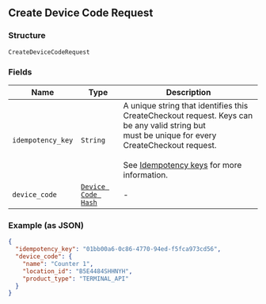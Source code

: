 ## Create Device Code Request

### Structure

`CreateDeviceCodeRequest`

### Fields

| Name | Type | Description |
|  --- | --- | --- |
| `idempotency_key` | `String` | A unique string that identifies this CreateCheckout request. Keys can be any valid string but<br>must be unique for every CreateCheckout request.<br><br>See [Idempotency keys](https://developer.squareup.com/docs/basics/api101/idempotency) for more information. |
| `device_code` | [`Device Code Hash`](/doc/models/device-code.md) | - |

### Example (as JSON)

```json
{
  "idempotency_key": "01bb00a6-0c86-4770-94ed-f5fca973cd56",
  "device_code": {
    "name": "Counter 1",
    "location_id": "B5E4484SHHNYH",
    "product_type": "TERMINAL_API"
  }
}
```

